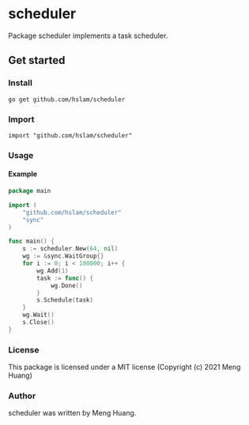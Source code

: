 # scheduler
Package scheduler implements a task scheduler.

## Get started

### Install
```
go get github.com/hslam/scheduler
```
### Import
```
import "github.com/hslam/scheduler"
```
### Usage
#### Example
```go
package main

import (
	"github.com/hslam/scheduler"
	"sync"
)

func main() {
	s := scheduler.New(64, nil)
	wg := &sync.WaitGroup{}
	for i := 0; i < 100000; i++ {
		wg.Add(1)
		task := func() {
			wg.Done()
		}
		s.Schedule(task)
	}
	wg.Wait()
	s.Close()
}
```

### License
This package is licensed under a MIT license (Copyright (c) 2021 Meng Huang)


### Author
scheduler was written by Meng Huang.